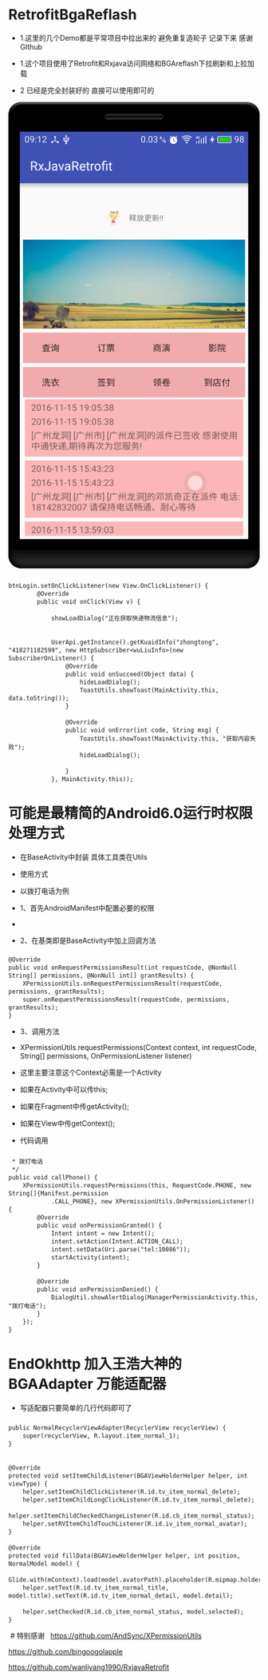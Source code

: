 # RetrofitBgaReflash
* 1.这里的几个Demo都是平常项目中拉出来的 避免重复造轮子 记录下来 感谢GIthub 

* 1.这个项目使用了Retrofit和Rxjava访问网络和BGAreflash下拉刷新和上拉加载

* 2 已经是完全封装好的 直接可以使用即可的

![](https://github.com/liuwen370494581/RetrofitBgaReflash/blob/master/endretrofit/gif/device-2016-12-27-091225.png)   

###
 
	btnLogin.setOnClickListener(new View.OnClickListener() {
            @Override
            public void onClick(View v) {

                showLoadDialog("正在获取快递物流信息");


                UserApi.getInstance().getKuaidInfo("zhongtong", "418271182599", new HttpSubscriber<wuLiuInfo>(new SubscriberOnListener() {
                    @Override
                    public void onSucceed(Object data) {
                        hideLoadDialog();
                        ToastUtils.showToast(MainActivity.this, data.toString());
                    }

                    @Override
                    public void onError(int code, String msg) {
                        ToastUtils.showToast(MainActivity.this, "获取内容失败");
                        hideLoadDialog();

                    }
                }, MainActivity.this));




				
# 可能是最精简的Android6.0运行时权限处理方式 
* 在BaseActivity中封装 具体工具类在Utils 
* 使用方式

* 以拨打电话为例

* 1、首先AndroidManifest中配置必要的权限

* <uses-permission android:name="android.permission.CALL_PHONE"/>

* 2、在基类即是BaseActivity中加上回调方法 



####  
    @Override
    public void onRequestPermissionsResult(int requestCode, @NonNull String[] permissions, @NonNull int[] grantResults) {
        XPermissionUtils.onRequestPermissionsResult(requestCode, permissions, grantResults);
        super.onRequestPermissionsResult(requestCode, permissions, grantResults);
    }
* 3、调用方法

* XPermissionUtils.requestPermissions(Context context, int requestCode, String[] permissions, OnPermissionListener listener)
* 这里主要注意这个Context必需是一个Activity

* 如果在Activity中可以传this;

* 如果在Fragment中传getActivity();

* 如果在View中传getContext();

* 代码调用

###  
     * 拨打电话
     */
    public void callPhone() {
        XPermissionUtils.requestPermissions(this, RequestCode.PHONE, new String[]{Manifest.permission
                .CALL_PHONE}, new XPermissionUtils.OnPermissionListener() {
            @Override
            public void onPermissionGranted() {
                Intent intent = new Intent();
                intent.setAction(Intent.ACTION_CALL);
                intent.setData(Uri.parse("tel:10086"));
                startActivity(intent);
            }

            @Override
            public void onPermissionDenied() {
                DialogUtil.showAlertDialog(ManagerPermissionActivity.this, "拨打电话");
            }
        });
    }


# EndOkhttp 加入王浩大神的BGAAdapter 万能适配器 


* 写适配器只要简单的几行代码即可了


### 
    public NormalRecyclerViewAdapter(RecyclerView recyclerView) {
        super(recyclerView, R.layout.item_normal_1);
    }


    @Override
    protected void setItemChildListener(BGAViewHolderHelper helper, int viewType) {
        helper.setItemChildClickListener(R.id.tv_item_normal_delete);
        helper.setItemChildLongClickListener(R.id.tv_item_normal_delete);
        helper.setItemChildCheckedChangeListener(R.id.cb_item_normal_status);
        helper.setRVItemChildTouchListener(R.id.iv_item_normal_avatar);
    }

    @Override
    protected void fillData(BGAViewHolderHelper helper, int position, NormalModel model) {
        Glide.with(mContext).load(model.avatorPath).placeholder(R.mipmap.holder_avatar).error(R.mipmap.holder_avatar).into(helper.getImageView(R.id.iv_item_normal_avatar));
        helper.setText(R.id.tv_item_normal_title, model.title).setText(R.id.tv_item_normal_detail, model.detail);

        helper.setChecked(R.id.cb_item_normal_status, model.selected);
    }







  # 特别感谢 
   
  https://github.com/AndSync/XPermissionUtils
 
  https://github.com/bingoogolapple
  
  https://github.com/wanliyang1990/RxjavaRetrofit
  
    
